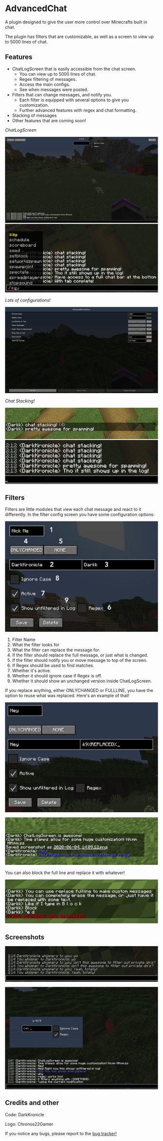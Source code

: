 # AdvancedChat

A plugin designed to give the user more control over Minecrafts built in chat.

The plugin has filters that are customizable, as well as a screen to view up to 5000 lines of chat.

## Features

- ChatLogScreen that is easily accessible from the chat screen.
    - You can view up to 5000 lines of chat.
    - Regex filtering of messages.
    - Access the main configs.
    - See when messages were posted.
- Filters that can change messages, and notify you.
    - Each filter is equipped with several options to give you customization.
    - Further advanced features with regex and chat formatting.
- Stacking of messages
- Other features that are coming soon!
    
*ChatLogScreen*

![ChatLogScreen](images/FullChatScreen.png)
![ChatBox](images/ChatBox.png)

*Lots of configurations!*

![Configuration](images/ConfigScreen.png)

*Chat Stacking!*

![Chat Stacking](images/ChatStackingpt1.png)
![Chat Stacking](images/ChatStackingpt2.png)

## Filters

Filters are little modules that view each chat message and react to it differently. In the filter config screen you have some configuration options:

 ![Filter Config](images/FilterConfig.png)
 
 1. Filter Name
 2. What the filter looks for
 3. What the filter can replace the message for.
 4. If the filter should replace the full message, or just what is changed.
 5. If the filter should notify you or move message to top of the screen.
 6. If Regex should be used to find matches. 
 7. Whether it's active.
 8. Whether it should ignore case if Regex is off.
 9. Whether it should show an unchanged version inside ChatLogScreen.
 
 If you replace anything, either ONLYCHANGED or FULLLINE, you have the option to reuse what was replaced. Here's an example of that!
 
 ![Replace Filter](images/FilterConfigReplace.png)
 
 ![Replace Demo](images/UnfilteredPt3.png)
 
 You can also block the full line and replace it with whatever!
 
 ![Block Demo](images/BlockingMessages.png)
 
## Screenshots

![Regex Private](images/RegexPrivate.png)

![Regex](images/Regex.png)

## Credits and other

Code: DarkKronicle

Logo: Chronos22Gamer

If you notice any bugs, please report to the [bug tracker!](https://github.com/DarkKronicle/AdvancedChat/issues)